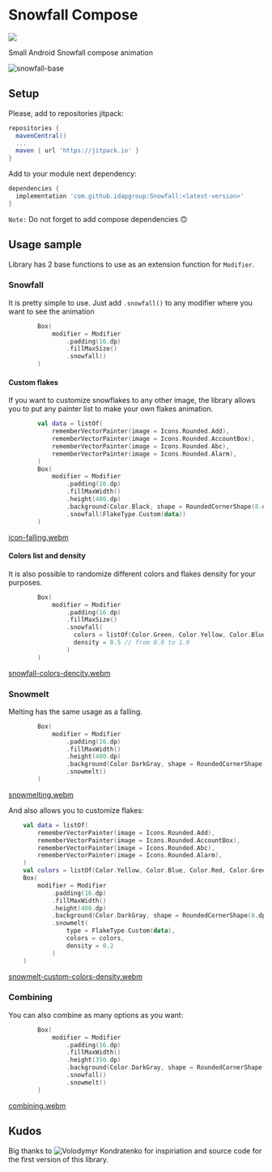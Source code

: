 # Snowfall Compose

[![](https://jitpack.io/v/idapgroup/Snowfall.svg)](https://jitpack.io/#idapgroup/Snowfall)

Small Android Snowfall compose animation

![snowfall-base](https://github.com/idapgroup/Snowfall/assets/12797421/965be48e-c21e-4660-a6d5-4035cc4089d4)

## Setup
Please, add to repositories jitpack:
```groovy
repositories {
  mavenCentral()
  ...
  maven { url 'https://jitpack.io' }
}
```
Add to your module next dependency:
```groovy
dependencies {
  implementation 'com.github.idapgroup:Snowfall:<latest-version>'
}
```
`Note:` Do not forget to add compose dependencies 🙃

## Usage sample
Library has 2 base functions to use as an extension function for `Modifier`.

### Snowfall
It is pretty simple to use. Just add `.snowfall()` to any modifier where you want to see the animation
```kotlin
        Box(
            modifier = Modifier
                .padding(16.dp)
                .fillMaxSize()
                .snowfall()
        )
```

#### Custom flakes
If you want to customize snowflakes to any other image, the library allows you to put any painter list to make your own flakes animation.
```kotlin
        val data = listOf(
            rememberVectorPainter(image = Icons.Rounded.Add),
            rememberVectorPainter(image = Icons.Rounded.AccountBox),
            rememberVectorPainter(image = Icons.Rounded.Abc),
            rememberVectorPainter(image = Icons.Rounded.Alarm),
        )
        Box(
            modifier = Modifier
                .padding(16.dp)
                .fillMaxWidth()
                .height(400.dp)
                .background(Color.Black, shape = RoundedCornerShape(8.dp))
                .snowfall(FlakeType.Custom(data))
        )

```
[icon-falling.webm](https://github.com/idapgroup/Snowfall/assets/12797421/6ad70d1e-b085-459d-a775-b7f3c20b5d98)

#### Colors list and density
It is also possible to randomize different colors and flakes density for your purposes.
```kotlin
        Box(
            modifier = Modifier
                .padding(16.dp)
                .fillMaxSize()
                .snowfall(
                  colors = listOf(Color.Green, Color.Yellow, Color.Blue, Color.Red),
                  density = 0.5 // from 0.0 to 1.0
                )
        )
```
[snowfall-colors-dencity.webm](https://github.com/idapgroup/Snowfall/assets/12797421/ef466018-5ddc-418d-819d-ab3c451e6ee4)

### Snowmelt
Melting has the same usage as a falling.
```kotlin
        Box(
            modifier = Modifier
                .padding(16.dp)
                .fillMaxWidth()
                .height(400.dp)
                .background(Color.DarkGray, shape = RoundedCornerShape(16.dp))
                .snowmelt()
        )
```
[snowmelting.webm](https://github.com/idapgroup/Snowfall/assets/12797421/76f1f1c9-ec25-488c-b75b-a32776e6c46c)

And also allows you to customize flakes:
```kotlin
    val data = listOf(
        rememberVectorPainter(image = Icons.Rounded.Add),
        rememberVectorPainter(image = Icons.Rounded.AccountBox),
        rememberVectorPainter(image = Icons.Rounded.Abc),
        rememberVectorPainter(image = Icons.Rounded.Alarm),
    )
    val colors = listOf(Color.Yellow, Color.Blue, Color.Red, Color.Green, Color.Cyan)
    Box(
        modifier = Modifier
            .padding(16.dp)
            .fillMaxWidth()
            .height(400.dp)
            .background(Color.DarkGray, shape = RoundedCornerShape(8.dp))
            .snowmelt(
                type = FlakeType.Custom(data),
                colors = colors,
                density = 0.2
            )
    )
```
[snowmelt-custom-colors-density.webm](https://github.com/idapgroup/Snowfall/assets/12797421/f50c9616-8617-43d1-bc7b-024480d433d4)


### Combining

You can also combine as many options as you want:

```kotlin
        Box(
            modifier = Modifier
                .padding(16.dp)
                .fillMaxWidth()
                .height(350.dp)
                .background(Color.DarkGray, shape = RoundedCornerShape(8.dp))
                .snowfall()
                .snowmelt()
        )
```
[combining.webm](https://github.com/idapgroup/Snowfall/assets/12797421/dbca6ac0-b84d-4e32-8328-125df552d259)

## Kudos

Big thanks to ![Volodymyr Kondratenko](https://github.com/ochkarik05) for inspiriation and source code for the first version of this library.








